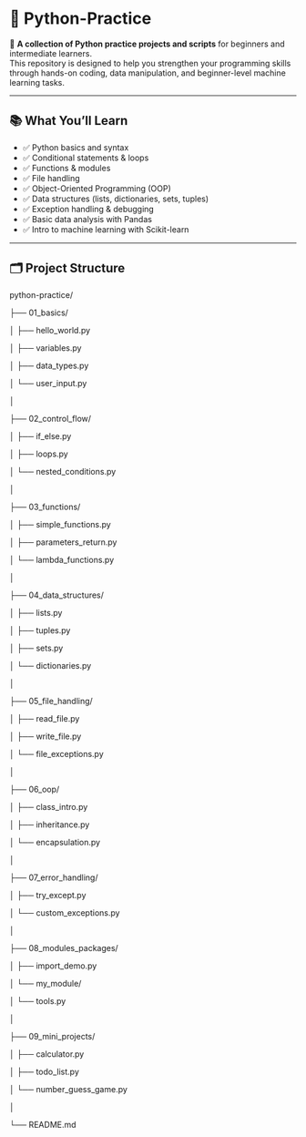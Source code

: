 # 🐍 Python-Practice

🎯 **A collection of Python practice projects and scripts** for beginners and intermediate learners.  
This repository is designed to help you strengthen your programming skills through hands-on coding, data manipulation, and beginner-level machine learning tasks.

---

## 📚 What You’ll Learn

- ✅ Python basics and syntax
- ✅ Conditional statements & loops
- ✅ Functions & modules
- ✅ File handling
- ✅ Object-Oriented Programming (OOP)
- ✅ Data structures (lists, dictionaries, sets, tuples)
- ✅ Exception handling & debugging
- ✅ Basic data analysis with Pandas
- ✅ Intro to machine learning with Scikit-learn

---

## 🗂️ Project Structure

python-practice/

├── 01_basics/

│   ├── hello_world.py

│   ├── variables.py

│   ├── data_types.py

│   └── user_input.py

│

├── 02_control_flow/

│   ├── if_else.py

│   ├── loops.py

│   └── nested_conditions.py

│

├── 03_functions/

│   ├── simple_functions.py

│   ├── parameters_return.py

│   └── lambda_functions.py

│

├── 04_data_structures/

│   ├── lists.py

│   ├── tuples.py

│   ├── sets.py

│   └── dictionaries.py

│

├── 05_file_handling/

│   ├── read_file.py

│   ├── write_file.py

│   └── file_exceptions.py

│

├── 06_oop/

│   ├── class_intro.py

│   ├── inheritance.py

│   └── encapsulation.py

│

├── 07_error_handling/

│   ├── try_except.py

│   └── custom_exceptions.py

│

├── 08_modules_packages/

│   ├── import_demo.py

│   └── my_module/

│       └── tools.py

│

├── 09_mini_projects/

│   ├── calculator.py

│   ├── todo_list.py

│   └── number_guess_game.py

│

└── README.md

